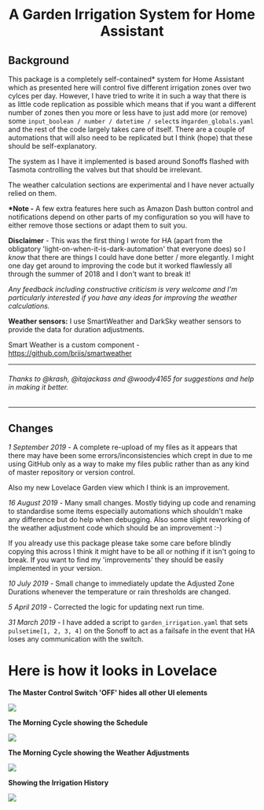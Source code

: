 <h1 align="center">A Garden Irrigation System for Home Assistant</h1>


<h2>Background</h2>

This package is a completely self-contained* system for Home Assistant which as presented here will control five different irrigation zones over two cylces per day. However, I have tried to write it in such a way that there is as little code replication as possible which means that if you want a different number of zones then you more or less have to just add more (or remove) some  ```input_boolean / number / datetime / select```s in```garden_globals.yaml``` and the rest of the code largely takes care of itself. There are a couple of automations that will also need to be replicated but I think (hope) that these should be self-explanatory.

The system as I have it implemented is based around Sonoffs flashed with Tasmota controlling the valves but that should be irrelevant.

The weather calculation sections are experimental and I have never actually relied on them. 

__*Note -__ A few extra features here such as Amazon Dash button control and notifications depend on other parts of my configuration so you will have to either remove those sections or adapt them to suit you.

__Disclaimer__ - This was the first thing I wrote for HA (apart from the obligatory 'light-on-when-it-is-dark-automation' that everyone does) so I *know* that there are things I could have done better / more elegantly. I might one day get around to improving the code but it worked flawlessly all through the summer of 2018 and I don't want to break it!

*Any feedback including constructive criticism is very welcome and I'm particularly interested if you have any ideas for improving the weather calculations.*

__Weather sensors:__ I use SmartWeather and DarkSky weather sensors to provide the data for duration adjustments.

Smart Weather is a custom component - https://github.com/briis/smartweather

--------------

<h6>Thanks to @krash, @itajackass and @woody4165 for suggestions and help in making it better.</h6>

--------------

## Changes ##
*1 September 2019* - A complete re-upload of my files as it appears that there may have been some errors/inconsistencies which crept in due to me using GitHub only as a way to make my files public rather than as any kind of master repository or version control.

Also my new Lovelace Garden view which I think is an improvement.

*16 August 2019* - Many small changes. Mostly tidying up code and renaming to standardise some items especially automations which shouldn't make any difference but do help when debugging. Also some slight reworking of the weather adjustment code which should be an improvement :-)

If you already use this package please take some care before blindly copying this across I think it might have to be all or nothing if it isn't going to break. If you want to find my 'improvements' they should be easily implemented in your version.

*10 July 2019* - Small change to immediately update the Adjusted Zone Durations whenever the temperature or rain thresholds are changed.

*5 April 2019* - Corrected the logic for updating next run time.

*31 March 2019* - I have added a script to ```garden_irrigation.yaml``` that sets ```pulsetime[1, 2, 3, 4]``` on the Sonoff to act as a failsafe in the event that HA loses any communication with  the switch.


<h1>Here is how it looks in Lovelace</h1> 

__The Master Control Switch 'OFF' hides all other UI elements__

<img src="https://github.com/kloggy/Home-Assistant/blob/master/packages/garden/Screenshots/MasterControlSwitch.png">

__The Morning Cycle showing the Schedule__

<img src="https://github.com/kloggy/Home-Assistant/blob/master/packages/garden/Screenshots/MorningCycleWithSchedule.png">

__The Morning Cycle showing the Weather Adjustments__

<img src="https://github.com/kloggy/Home-Assistant/blob/master/packages/garden/Screenshots/MorningCycleWithWeatherAdjustments.png">

__Showing the Irrigation History__

<img src="https://github.com/kloggy/Home-Assistant/blob/master/packages/garden/Screenshots/IrrigationHistory.png">
